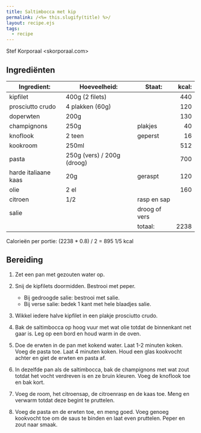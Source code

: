 ```yaml
---
title: Saltimbocca met kip
permalink: /<%= this.slugify(title) %>/
layout: recipe.ejs
tags:
  - recipe
---
```


Stef Korporaal <skorporaal.com>

## Ingrediënten

| Ingredient:          | Hoeveelheid:               | Staat:        | kcal: |
| -------------------- | -------------------------- | ------------- | ----: |
| kipfilet             | 400g (2 filets)            |               |   440 |
| prosciutto crudo     | 4 plakken (60g)            |               |   120 |
| doperwten            | 200g                       |               |   130 |
| champignons          | 250g                       | plakjes       |    40 |
| knoflook             | 2 teen                     | geperst       |    16 |
| kookroom             | 250ml                      |               |   512 |
| pasta                | 250g (vers) / 200g (droog) |               |   700 |
| harde italiaane kaas | 20g                        | geraspt       |   120 |
| olie                 | 2 el                       |               |   160 |
| citroen              | 1/2                        | rasp en sap   |       |
| salie                |                            | droog of vers |       |
|                      |                            | totaal:       |  2238 |

Calorieën per portie: (2238 \* 0.8) / 2 = 895 1/5 kcal

## Bereiding

1. Zet een pan met gezouten water op.

1. Snij de kipfilets doormidden. Bestrooi met peper.

   - Bij gedroogde salie: bestrooi met salie.
   - Bij verse salie: bedek 1 kant met hele blaadjes salie.

1. Wikkel iedere halve kipfilet in een plakje prosciutto crudo.

1. Bak de saltimbocca op hoog vuur met wat olie totdat de binnenkant net gaar is. Leg op een bord en houd warm in de oven.

1. Doe de erwten in de pan met kokend water. Laat 1-2 minuten koken. Voeg de pasta toe. Laat 4 minuten koken. Houd een glas kookvocht achter en giet de erwten en pasta af.

1. In dezelfde pan als de saltimbocca, bak de champignons met wat zout totdat het vocht verdreven is en ze bruin kleuren. Voeg de knoflook toe en bak kort.

1. Voeg de room, het citroensap, de citroenrasp en de kaas toe. Meng en verwarm totdat deze begint te pruttelen.

1. Voeg de pasta en de erwten toe, en meng goed. Voeg genoeg kookvocht toe om de saus te binden en laat even pruttelen. Peper en zout naar smaak.
